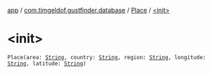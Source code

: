 [app](../../index.md) / [com.timgeldof.gustfinder.database](../index.md) / [Place](index.md) / [&lt;init&gt;](./-init-.md)

# &lt;init&gt;

`Place(area: `[`String`](https://kotlinlang.org/api/latest/jvm/stdlib/kotlin/-string/index.html)`, country: `[`String`](https://kotlinlang.org/api/latest/jvm/stdlib/kotlin/-string/index.html)`, region: `[`String`](https://kotlinlang.org/api/latest/jvm/stdlib/kotlin/-string/index.html)`, longitude: `[`String`](https://kotlinlang.org/api/latest/jvm/stdlib/kotlin/-string/index.html)`, latitude: `[`String`](https://kotlinlang.org/api/latest/jvm/stdlib/kotlin/-string/index.html)`)`